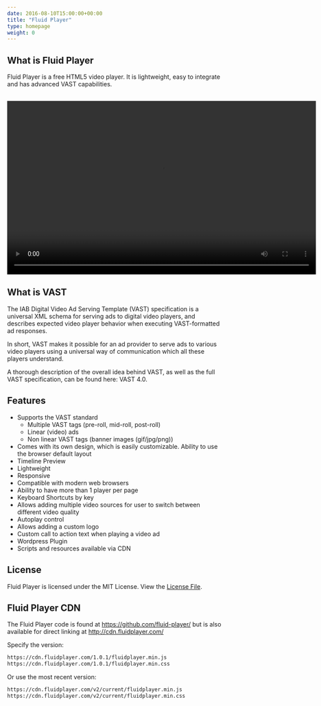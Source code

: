 ```yaml
---
date: 2016-08-10T15:00:00+00:00
title: "Fluid Player"
type: homepage
weight: 0
---
```


## What is Fluid Player
Fluid Player is a free HTML5 video player. It is lightweight, easy to integrate and has advanced VAST capabilities.

<br/>

<video id='my-video' controls style="width:720px;height:405px;">
    <source src='http://cdn.fluidplayer.com/videos/1.3/fluidplayer_1080.mp4' title="1080p" type='video/mp4' />
    <source src='http://cdn.fluidplayer.com/videos/1.3/fluidplayer_720.mp4' title="720p" type='video/mp4' />
    <source src='http://cdn.fluidplayer.com/videos/1.3/fluidplayer_480.mp4' title="480p" type='video/mp4' />
</video>

<link rel="stylesheet" href="fluidplayer/fluidplayer.css" type="text/css"/>
<script src="fluidplayer/fluidplayer.js"></script>
<script src="fluidplayer/fp_generator.js"></script>

## What is VAST
The IAB Digital Video Ad Serving Template (VAST) specification is a universal XML schema for serving ads to digital video players, and describes expected video player behavior when executing VAST-formatted ad responses.

In short, VAST makes it possible for an ad provider to serve ads to various video players using a universal way of communication which all these players understand.

A thorough description of the overall idea behind VAST, as well as the full VAST specification, can be found here: VAST 4.0.

## Features
* Supports the VAST standard
  * Multiple VAST tags (pre-roll, mid-roll, post-roll)
  * Linear (video) ads
  * Non linear VAST tags (banner images (gif/jpg/png))
* Comes with its own design, which is easily customizable. Ability to use the browser default layout
* Timeline Preview
* Lightweight
* Responsive
* Compatible with modern web browsers
* Ability to have more than 1 player per page
* Keyboard Shortcuts by key
* Allows adding multiple video sources for user to switch between different video quality
* Autoplay control
* Allows adding a custom logo
* Custom call to action text when playing a video ad
* Wordpress Plugin
* Scripts and resources available via CDN

## License

Fluid Player is licensed under the MIT License. View the [License File](https://github.com/fluid-player/fluid-player/blob/master/LICENSE).

## Fluid Player CDN

The Fluid Player code is found at https://github.com/fluid-player/ but is also available for direct linking at http://cdn.fluidplayer.com/ 

Specify the version:
```html
https://cdn.fluidplayer.com/1.0.1/fluidplayer.min.js
https://cdn.fluidplayer.com/1.0.1/fluidplayer.min.css
```
Or use the most recent version:
```html
https://cdn.fluidplayer.com/v2/current/fluidplayer.min.js
https://cdn.fluidplayer.com/v2/current/fluidplayer.min.css
```
